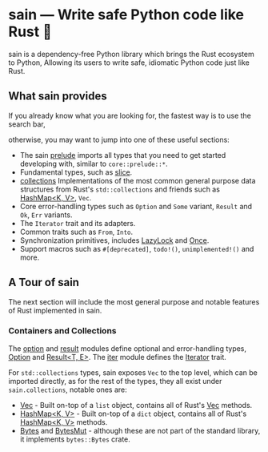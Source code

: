 # sain — Write safe Python code like Rust 🦀

sain is a dependency-free Python library which brings the Rust ecosystem to Python, Allowing its users to write safe, idiomatic Python code just like Rust.

## What sain provides

If you already know what you are looking for, the fastest way is to use the search bar,

otherwise, you may want to jump into one of these useful sections:

* The sain [prelude][] imports all types that you need to get started developing with, similar to `core::prelude::*`.
* Fundamental types, such as [slice][].
* [collections][] Implementations of the most common general purpose data structures from Rust's `std::collections` and friends such as [HashMap<K, V>][], `Vec`.
* Core error-handling types such as `Option` and `Some` variant, `Result` and `Ok`, `Err` variants.
* The `Iterator` trait and its adapters.
* Common traits such as `From`, `Into`.
* Synchronization primitives, includes [LazyLock][] and [Once][].
* Support macros such as `#[deprecated]`, `todo!()`, `unimplemented!()` and more.

## A Tour of sain

The next section will include the most general purpose and notable features of Rust implemented in sain.

### Containers and Collections

The [option][] and [result][] modules define optional and error-handling types,
[Option<T>][] and [Result<T, E>][].
The [iter][] module defines the [Iterator][] trait.

For `std::collections` types, sain exposes `Vec` to the top level, which can be imported directly, as for the rest of the types,
they all exist under `sain.collections`, notable ones are:

* [Vec<T>][] - Built on-top of a `list` object, contains all of Rust's [Vec<T>][] methods.
* [HashMap<K, V>][] - Built on-top of a `dict` object, contains all of Rust's [HashMap<K, V>][] methods.
* [Bytes][] and [BytesMut][] - although these are not part of the standard library, it implements `bytes::Bytes` crate.

[prelude]: https://nxtlo.github.io/sain/sain/prelude.html
[slice]: https://nxtlo.github.io/sain/sain/collections/slice.html
[collections]: https://nxtlo.github.io/sain/sain/collections.html
[Vec<T>]: https://nxtlo.github.io/sain/sain/collections/vec.html#Vec
[HashMap<K, V>]: https://nxtlo.github.io/sain/sain/collections/hash_map.html#HashMap
[Bytes]: https://nxtlo.github.io/sain/sain/collections/buf.html#Bytes
[BytesMut]: https://nxtlo.github.io/sain/sain/collections/buf.html#BytesMut
[option]: https://nxtlo.github.io/sain/sain/option.html
[Option<T>]: https://nxtlo.github.io/sain/sain/option.html#Some
[result]: https://nxtlo.github.io/sain/sain/result.html
[Result<T, E>]: https://nxtlo.github.io/sain/sain/result.html#Result
[iter]: https://nxtlo.github.io/sain/sain/iter.html
[Iterator]: https://nxtlo.github.io/sain/sain/iter.html#Iterator
[Once]: https://nxtlo.github.io/sain/sain/sync.html#Once
[LazyLock]: https://nxtlo.github.io/sain/sain/sync.html#Lazy
